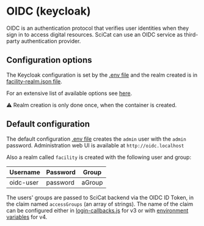 # OIDC (keycloak)

OIDC is an authentication protocol that verifies user identities when they sign in to access digital resources.
SciCat can use an OIDC service as third-party authentication provider.

## Configuration options

The Keycloak configuration is set by the [.env file](./config/.env) and the realm created is in [facility-realm.json file](./config/facility-realm.json).

For an extensive list of available options see [here](https://www.keycloak.org/guides#server).

:warning: Realm creation is only done once, when the container is created.

## Default configuration
The default configuration [.env file](./config/.env) creates the `admin` user with the `admin` password.
Administration web UI is available at `http://oidc.localhost`

Also a realm called `facility` is created with the following user and group:

| Username  | Password | Group |
| --------- | -------- | ----- |
| oidc-user | password | aGroup|

The users' groups are passed to SciCat backend via the OIDC ID Token, in the claim named `accessGroups` (an array of strings).
The name of the claim can be configured either in [login-callbacks.js](../v3/config/login-callbacks.js) for v3 or with [environment variables](../v4/config/.oidc.env) for v4.
